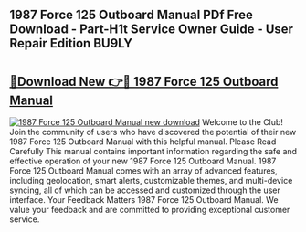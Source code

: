 ## 1987 Force 125 Outboard Manual PDf Free Download - Part-H1t Service Owner Guide - User Repair Edition BU9LY

# <h2><a href="http://bc65171.oget.top/?id=1987+Force+125+Outboard+Manual">🔗Download New 👉🔴 1987 Force 125 Outboard Manual</a></h2>

[![1987 Force 125 Outboard Manual new download](https://i.imgur.com/5g1atiW.png)](http://bc65171.oget.top/?id=1987+Force+125+Outboard+Manual)
Welcome to the Club! Join the community of users who have discovered the potential of their new 1987 Force 125 Outboard Manual with this helpful manual. Please Read Carefully This manual contains important information regarding the safe and effective operation of your new 1987 Force 125 Outboard Manual. 1987 Force 125 Outboard Manual comes with an array of advanced features, including geolocation, smart alerts, customizable themes, and multi-device syncing, all of which can be accessed and customized through the user interface. Your Feedback Matters 1987 Force 125 Outboard Manual. We value your feedback and are committed to providing exceptional customer service.
